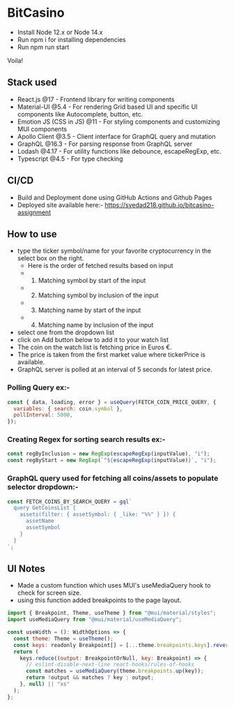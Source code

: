 # BitCasino

- Install Node 12.x or Node 14.x
- Run npm i for installing dependencies
- Run npm run start

Voila!

## Stack used

- React.js @17 - Frontend library for writing components
- Material-UI @5.4 - For rendering Grid based UI and specific UI components like Autocomplete, button, etc.
- Emotion JS (CSS in JS) @11 - For styling components and customizing MUI components
- Apollo Client @3.5 - Client interface for GraphQL query and mutation
- GraphQL @16.3 - For parsing response from GraphQL server
- Lodash @4.17 - For utility functions like debounce, escapeRegExp, etc.
- Typescript @4.5 - For type checking

## CI/CD

- Build and Deployment done using GitHub Actions and Github Pages
- Deployed site available here:- https://syedad218.github.io/bitcasino-assignment

## How to use

- type the ticker symbol/name for your favorite cryptocurrency in the select box on the right.
  - Here is the order of fetched results based on input
  - 1. Matching symbol by start of the input
  - 2. Matching symbol by inclusion of the input
  - 3. Matching name by start of the input
  - 4. Matching name by inclusion of the input
- select one from the dropdown list
- click on Add button below to add it to your watch list
- The coin on the watch list is fetching price in Euros €.
- The price is taken from the first market value where tickerPrice is available.
- GraphQL server is polled at an interval of 5 seconds for latest price.

### Polling Query ex:-

```js
const { data, loading, error } = useQuery(FETCH_COIN_PRICE_QUERY, {
  variables: { search: coin.symbol },
  pollInterval: 5000,
});
```

### Creating Regex for sorting search results ex:-

```js
const regByInclusion = new RegExp(escapeRegExp(inputValue), "i");
const regByStart = new RegExp(`^${escapeRegExp(inputValue)}`, "i");
```

### GraphQL query used for fetching all coins/assets to populate selector dropdown:-

```js
const FETCH_COINS_BY_SEARCH_QUERY = gql`
  query GetCoinsList {
    assets(filter: { assetSymbol: { _like: "%%" } }) {
      assetName
      assetSymbol
    }
  }
`;
```

## UI Notes

- Made a custom function which uses MUI's useMediaQuery hook to check for screen size.
- using this function added breakpoints to the page layout.

```js
import { Breakpoint, Theme, useTheme } from "@mui/material/styles";
import useMediaQuery from "@mui/material/useMediaQuery";

const useWidth = (): WidthOptions => {
  const theme: Theme = useTheme();
  const keys: readonly Breakpoint[] = [...theme.breakpoints.keys].reverse();
  return (
    keys.reduce((output: BreakpointOrNull, key: Breakpoint) => {
      // eslint-disable-next-line react-hooks/rules-of-hooks
      const matches = useMediaQuery(theme.breakpoints.up(key));
      return !output && matches ? key : output;
    }, null) || "xs"
  );
};
```
